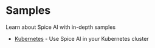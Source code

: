 # Samples

Learn about Spice AI with in-depth samples

- [Kubernetes](kubernetes) - Use Spice AI in your Kubernetes cluster
